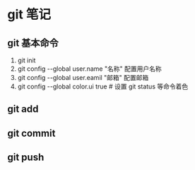 # git 笔记

## git 基本命令

1.  git init
2.  git config --global user.name "名称" 配置用户名称
3.  git config --global user.eamil "邮箱" 配置邮箱
4.  git config --global color.ui true # 设置 git status 等命令着色

## git add

## git commit

## git push
